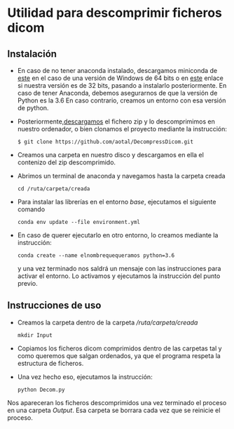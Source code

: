 # Utilidad para descomprimir ficheros dicom

## Instalación

- En caso de no tener anaconda instalado, descargamos miniconda de [este](https://repo.continuum.io/miniconda/Miniconda3-4.5.4-Windows-x86_64.exe) en el caso de una versión de Windows de 64 bits o en [este](https://repo.continuum.io/miniconda/Miniconda3-4.5.4-Windows-x86.exe) enlace si nuestra versión es de 32 bits, pasando a instalarlo posteriormente. En caso de tener Anaconda, debemos asegurarnos de que la versión de Python es la 3.6 En caso contrario, creamos un entorno con esa versión de python.
- Posteriormente,[descargamos](https://github.com/aotal/DecompressDicom/archive/master.zip) el fichero zip y lo descomprimimos en nuestro ordenador, o bien clonamos el proyecto mediante la instrucción:

  ```
  $ git clone https://github.com/aotal/DecompressDicom.git

  ```

- Creamos una carpeta en nuestro disco y descargamos en ella el contenizo del zip descomprimido.
- Abrimos un terminal de anaconda y navegamos hasta la carpeta creada
  ```
  cd /ruta/carpeta/creada
  ```
- Para instalar las librerías en el entorno _base_, ejecutamos el siguiente comando
  ```
  conda env update --file environment.yml
  ```
- En caso de querer ejecutarlo en otro entorno, lo creamos mediante la instrucción:

  ```
  conda create --name elnombrequequeramos python=3.6
  ```
  y una vez terminado nos saldrá un mensaje con las instrucciones para activar el entorno. Lo activamos y ejecutamos la instrucción del punto previo.

## Instrucciones de uso

- Creamos la carpeta dentro de la carpeta  _/ruta/carpeta/creada_
  ```
  mkdir Input
  ```

- Copiamos los ficheros dicom comprimidos dentro de las carpetas  tal y como queremos que salgan ordenados, ya que el programa respeta la estructura de ficheros.

- Una vez hecho eso, ejecutamos la instrucción:

  ```
  python Decom.py
  ```

Nos apareceran los ficheros descomprimidos una vez terminado el proceso en una carpeta _Output_. Esa carpeta se borrara cada vez que se reinicie el proceso.
